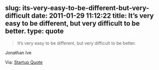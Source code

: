 slug: its-very-easy-to-be-different-but-very-difficult
date: 2011-01-29 11:12:22
title: It’s very easy to be different, but very difficult to be better.
type: quote
---

> It’s very easy to be different, but very difficult to be better.

Jonathan Ive

 Via: [Startup Quote](http://startupquote.com/post/2941634287)
